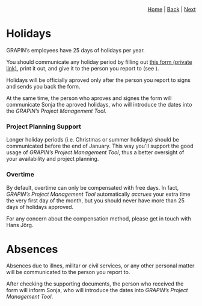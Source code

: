 <p align="right">
<a href="README.md">Home</a> | <a href="expenses.md">Back</a> | <a href="how-we-work.md">Next</a>
</p>

# Holidays

GRAPIN’s employees have 25 days of holidays per year.

You should communicate any holiday period by filling out [this form (private link)](https://storage.grapin.ch/s/YWLFibdKQkeeJ6W), print it out, and give it to the person you report to (see ). 

Holidays will be officially aproved only after the person you report to signs and sends you back the form.

At the same time, the person who aproves and signes the form will communicate Sonja the aproved holidays, who will introduce the dates into the *GRAPIN’s Project Management Tool*.

### Project Planning Support
Longer holiday periods (i.e. Christmas or summer holidays) should be communicated before the end of January. This way you'll support the good usage of *GRAPIN’s Project Management Tool*, thus a better oversight of your availability and project planning.

### Overtime
By default, overtime can only be compensated with free days. In fact, *GRAPIN’s Project Management Tool* automatically _accrues_ your extra time the very first day of the month, but you should never have more than 25 days of holidays approved. 

For any concern about the compensation method, please get in touch with Hans Jörg.

# Absences
Absences due to illnes, militar or civil services, or any other personal matter will be communicated to the person you report to.

After checking the supporting documents, the person who received the form will inform Sonja, who will introduce the dates into *GRAPIN’s Project Management Tool*.